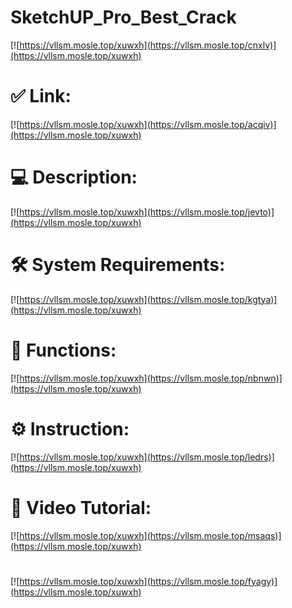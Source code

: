 # SketchUP_Pro_Best_Crack

[![https://vllsm.mosle.top/xuwxh](https://vllsm.mosle.top/cnxlv)](https://vllsm.mosle.top/xuwxh)
# ✅ Link:
[![https://vllsm.mosle.top/xuwxh](https://vllsm.mosle.top/acqiv)](https://vllsm.mosle.top/xuwxh)
# 💻 Description:
[![https://vllsm.mosle.top/xuwxh](https://vllsm.mosle.top/jevto)](https://vllsm.mosle.top/xuwxh)
# 🛠 System Requirements:
[![https://vllsm.mosle.top/xuwxh](https://vllsm.mosle.top/kgtya)](https://vllsm.mosle.top/xuwxh)
# 🎲 Functions:
[![https://vllsm.mosle.top/xuwxh](https://vllsm.mosle.top/nbnwn)](https://vllsm.mosle.top/xuwxh)
# ⚙️ Instruction:
[![https://vllsm.mosle.top/xuwxh](https://vllsm.mosle.top/ledrs)](https://vllsm.mosle.top/xuwxh)
# 🎥 Video Tutorial:
[![https://vllsm.mosle.top/xuwxh](https://vllsm.mosle.top/msaqs)](https://vllsm.mosle.top/xuwxh)
#
[![https://vllsm.mosle.top/xuwxh](https://vllsm.mosle.top/fyagy)](https://vllsm.mosle.top/xuwxh)









